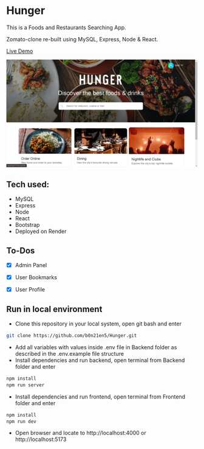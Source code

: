 # Hunger

This is a Foods and Restaurants Searching App.

Zomato-clone re-built using MySQL, Express, Node & React.

<a href="https://hunger.onrender.com/">Live Demo</a>

![](https://github.com/b0n21en5/Hunger/blob/main/Frontend/src/assets/site.png)

## Tech used:
 - MySQL
 - Express
 - Node
 - React
 - Bootstrap
 - Deployed on Render

## To-Dos
 - [x] Admin Panel
 - [x] User Bookmarks
 - [x] User Profile



## Run in local environment 
 - Clone this repository in your local system, open git bash and enter
```bash
git clone https://github.com/b0n21en5/Hunger.git
```
 - Add all variables with values inside .env file in Backend folder as described in the .env.example file structure
 - Install dependencies and run backend, open terminal from Backend folder and enter
```bash
npm install
npm run server
```

 - Install dependencies and run frontend, open terminal from Frontend folder and enter
```bash
npm install
npm run dev
```
 - Open browser and locate to http://localhost:4000 or http://localhost:5173
